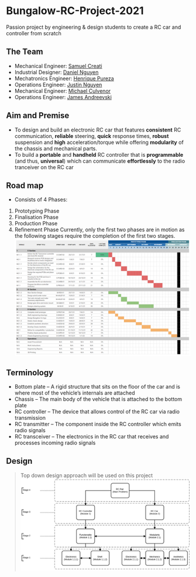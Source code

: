# Bungalow-RC-Project-2021
Passion project by engineering & design students to create a RC car and controller from scratch 
## The Team
- Mechanical Engineer:   [Samuel Creati]()
- Industrial Designer:   [Daniel Nguyen]()
- Mechatronics Engineer: [Henrique Pureza]()
- Operations Engineer:   [Justin Nguyen]()
- Mechanical Engineer:   [Michael Culvenor]()
- Operations Engineer:   [James Andreevski]()
## Aim and Premise
- To design and build an electronic RC car that features **consistent** RC communication, **reliable** steering, **quick** response times, **robust** suspension and **high** acceleration/torque while offering **modularity** of the chassis and mechanical parts.
- To build a **portable** and **handheld** RC controller that is **programmable** (and thus, **universal**) which can communicate **effortlessly** to the radio tranceiver on the RC car
## Road map
- Consists of 4 Phases:
1. Prototyping Phase
2. Finalisation Phase
3. Production Phase
4. Refinement Phase
Currently, only the first two phases are in motion as the following stages require the completion of the first two stages.
![Preliminary Gantt Chart](https://github.com/LANGA326/Bungalow-RC-Project-2021/blob/main/Preliminary%20Gantt%20Chart.png)
## Terminology
- Bottom plate – A rigid structure that sits on the floor of the car and is where most of the vehicle’s internals are attached
- Chassis – The main body of the vehicle that is attached to the bottom plate
- RC controller – The device that allows control of the RC car via radio transmission
- RC transmitter – The component inside the RC controller which emits radio signals
- RC transceiver – The electronics in the RC car that receives and processes incoming radio signals
 ## Design
 > Top down design approach will be used on this project
 ![Top down diagram](https://github.com/IkePureza/Bungalow-RC-Project-2021/blob/main/diagram%20(1).svg)



